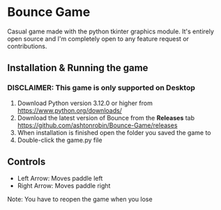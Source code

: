 # Bounce Game
Casual game made with the python tkinter graphics module. It's entirely open source
and I'm completely open to any feature request or contributions.

## Installation & Running the game
### DISCLAIMER: This game is only supported on Desktop
1. Download Python version 3.12.0 or higher from https://www.python.org/downloads/
2. Download the latest version of Bounce from the **Releases** tab https://github.com/ashtonrobin/Bounce-Game/releases
3. When installation is finished open the folder you saved the game to
4. Double-click the game.py file

## Controls
* Left Arrow: Moves paddle left
* Right Arrow: Moves paddle right

Note: You have to reopen the game when you lose

